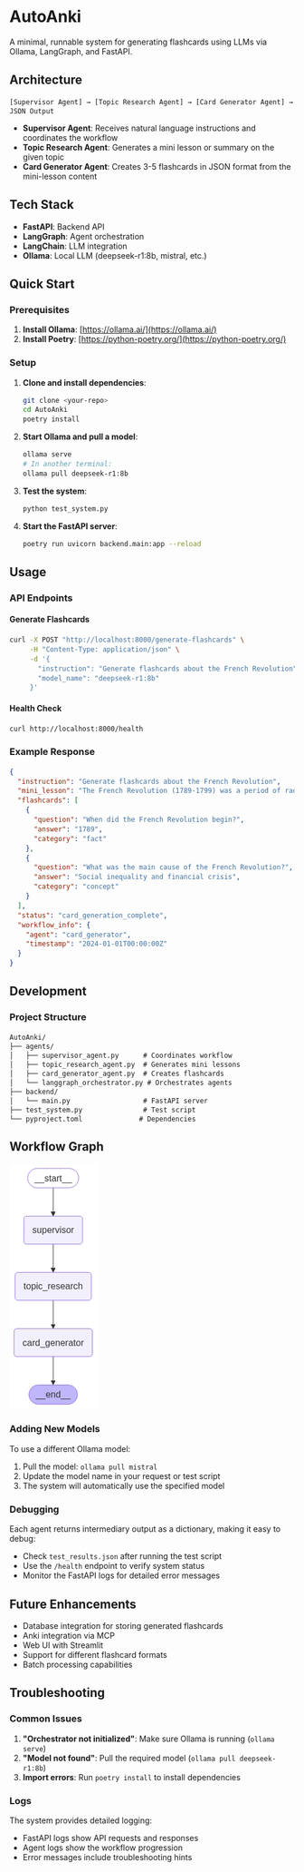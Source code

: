 # AutoAnki

A minimal, runnable system for generating flashcards using LLMs via Ollama, LangGraph, and FastAPI.

## Architecture

```
[Supervisor Agent] → [Topic Research Agent] → [Card Generator Agent] → JSON Output
```

- **Supervisor Agent**: Receives natural language instructions and coordinates the workflow
- **Topic Research Agent**: Generates a mini lesson or summary on the given topic
- **Card Generator Agent**: Creates 3-5 flashcards in JSON format from the mini-lesson content

## Tech Stack

- **FastAPI**: Backend API
- **LangGraph**: Agent orchestration
- **LangChain**: LLM integration
- **Ollama**: Local LLM (deepseek-r1:8b, mistral, etc.)

## Quick Start

### Prerequisites

1. **Install Ollama**: [https://ollama.ai/](https://ollama.ai/)
2. **Install Poetry**: [https://python-poetry.org/](https://python-poetry.org/)

### Setup

1. **Clone and install dependencies**:
   ```bash
   git clone <your-repo>
   cd AutoAnki
   poetry install
   ```

2. **Start Ollama and pull a model**:
   ```bash
   ollama serve
   # In another terminal:
   ollama pull deepseek-r1:8b
   ```

3. **Test the system**:
   ```bash
   python test_system.py
   ```

4. **Start the FastAPI server**:
   ```bash
   poetry run uvicorn backend.main:app --reload
   ```

## Usage

### API Endpoints

#### Generate Flashcards
```bash
curl -X POST "http://localhost:8000/generate-flashcards" \
     -H "Content-Type: application/json" \
     -d '{
       "instruction": "Generate flashcards about the French Revolution",
       "model_name": "deepseek-r1:8b"
     }'
```

#### Health Check
```bash
curl http://localhost:8000/health
```

### Example Response

```json
{
  "instruction": "Generate flashcards about the French Revolution",
  "mini_lesson": "The French Revolution (1789-1799) was a period of radical social and political upheaval...",
  "flashcards": [
    {
      "question": "When did the French Revolution begin?",
      "answer": "1789",
      "category": "fact"
    },
    {
      "question": "What was the main cause of the French Revolution?",
      "answer": "Social inequality and financial crisis",
      "category": "concept"
    }
  ],
  "status": "card_generation_complete",
  "workflow_info": {
    "agent": "card_generator",
    "timestamp": "2024-01-01T00:00:00Z"
  }
}
```

## Development

### Project Structure

```
AutoAnki/
├── agents/
│   ├── supervisor_agent.py      # Coordinates workflow
│   ├── topic_research_agent.py  # Generates mini lessons
│   ├── card_generator_agent.py  # Creates flashcards
│   └── langgraph_orchestrator.py # Orchestrates agents
├── backend/
│   └── main.py                  # FastAPI server
├── test_system.py               # Test script
└── pyproject.toml              # Dependencies
```

## Workflow Graph

![Workflow Graph](graph_structure.png)

### Adding New Models

To use a different Ollama model:

1. Pull the model: `ollama pull mistral`
2. Update the model name in your request or test script
3. The system will automatically use the specified model

### Debugging

Each agent returns intermediary output as a dictionary, making it easy to debug:

- Check `test_results.json` after running the test script
- Use the `/health` endpoint to verify system status
- Monitor the FastAPI logs for detailed error messages

## Future Enhancements

- Database integration for storing generated flashcards
- Anki integration via MCP
- Web UI with Streamlit
- Support for different flashcard formats
- Batch processing capabilities

## Troubleshooting

### Common Issues

1. **"Orchestrator not initialized"**: Make sure Ollama is running (`ollama serve`)
2. **"Model not found"**: Pull the required model (`ollama pull deepseek-r1:8b`)
3. **Import errors**: Run `poetry install` to install dependencies

### Logs

The system provides detailed logging:
- FastAPI logs show API requests and responses
- Agent logs show the workflow progression
- Error messages include troubleshooting hints
